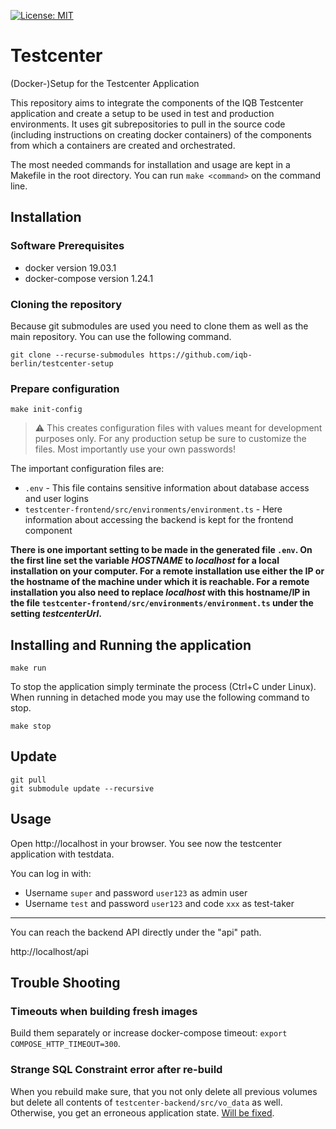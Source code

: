 [![License: MIT](https://img.shields.io/badge/License-MIT-yellow.svg?style=flat-square)](https://opensource.org/licenses/MIT)

# Testcenter
(Docker-)Setup for the Testcenter Application

This repository aims to integrate the components of the IQB
Testcenter application and create a setup to be used in test and
production environments. It uses git subrepositories to pull in the source
code (including instructions on creating docker containers) of the components
from which a containers are created and orchestrated.

The most needed commands for installation and usage are kept in a
Makefile in the root directory. You can run `make <command>` on the command
line.

## Installation

### Software Prerequisites
- docker version 19.03.1
- docker-compose version 1.24.1

### Cloning the repository

Because git submodules are used you need to clone them as well as the main
repository. You can use the following command.

`git clone --recurse-submodules https://github.com/iqb-berlin/testcenter-setup`

### Prepare configuration

```
make init-config
```
> :warning: This creates configuration files with values meant for
development purposes only. For any production setup be sure to customize the
files. Most importantly use your own passwords!

The important configuration files are:
* `.env` - This file contains sensitive information about database access
and user logins
* `testcenter-frontend/src/environments/environment.ts` - Here information
about accessing the backend is kept for the frontend component

**There is one important setting to be made in the generated file `.env`.
On the first line set the variable _HOSTNAME_ to _localhost_ for a
local installation on your computer. For a remote installation use either
the IP or the hostname of the machine under which it is reachable.
For a remote installation you also need to replace _localhost_ with
this hostname/IP in the file `testcenter-frontend/src/environments/environment.ts` under the setting
_testcenterUrl_.**

## Installing and Running the application

```
make run
```
To stop the application simply terminate the process (Ctrl+C under Linux).
When running in detached mode you may use the following command to stop.
```
make stop
```

## Update
```
git pull
git submodule update --recursive
```

## Usage

Open http://localhost in your browser. You see now the testcenter application
with testdata.

You can log in with:
- Username `super` and password `user123` as admin user
- Username `test` and password `user123` and code `xxx` as test-taker
---
You can reach the backend API directly under the "api" path.

http://localhost/api

## Trouble Shooting

### Timeouts when building fresh images
Build them separately or increase docker-compose timeout:
`export COMPOSE_HTTP_TIMEOUT=300`.

### Strange SQL Constraint error after re-build
When you rebuild make sure, that you not only delete all previous volumes but
delete all contents of `testcenter-backend/src/vo_data` as well.
Otherwise, you get an erroneous application state.
[Will be fixed](https://github.com/iqb-berlin/testcenter-setup/issues/9).
